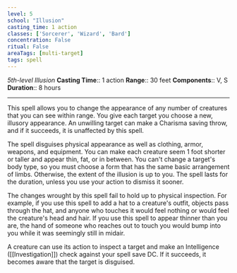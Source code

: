```yaml
---
level: 5
school: "Illusion"
casting_time: 1 action
classes: ['Sorcerer', 'Wizard', 'Bard']
concentration: False
ritual: False
areaTags: [multi-target]
tags: spell
---
```


_5th-level Illusion_
**Casting Time**:: 1 action
**Range**:: 30 feet
**Components**:: V, S
**Duration**:: 8 hours

---

This spell allows you to change the appearance of any number of creatures that you can see within range. You give each target you choose a new, illusory appearance. An unwilling target can make a Charisma saving throw, and if it succeeds, it is unaffected by this spell.

The spell disguises physical appearance as well as clothing, armor, weapons, and equipment. You can make each creature seem 1 foot shorter or taller and appear thin, fat, or in between. You can't change a target's body type, so you must choose a form that has the same basic arrangement of limbs. Otherwise, the extent of the illusion is up to you. The spell lasts for the duration, unless you use your action to dismiss it sooner.

The changes wrought by this spell fail to hold up to physical inspection. For example, if you use this spell to add a hat to a creature's outfit, objects pass through the hat, and anyone who touches it would feel nothing or would feel the creature's head and hair. If you use this spell to appear thinner than you are, the hand of someone who reaches out to touch you would bump into you while it was seemingly still in midair.

A creature can use its action to inspect a target and make an Intelligence ([[Investigation]]) check against your spell save DC. If it succeeds, it becomes aware that the target is disguised.



